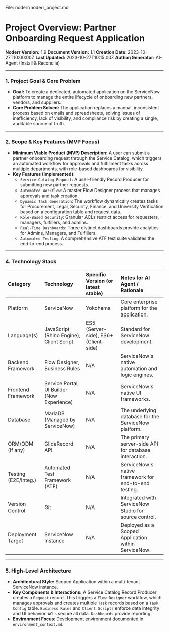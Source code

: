 File: noderr/noderr_project.md
# Project Overview: Partner Onboarding Request Application

**Noderr Version:** 1.9
**Document Version:** 1.1
**Creation Date:** 2023-10-27T10:00:00Z
**Last Updated:** 2023-10-27T10:15:00Z
**Author/Generator:** AI-Agent (Install & Reconcile)

---

### 1. Project Goal & Core Problem

*   **Goal:** To create a dedicated, automated application on the ServiceNow platform to manage the entire lifecycle of onboarding new partners, vendors, and suppliers.
*   **Core Problem Solved:** The application replaces a manual, inconsistent process based on emails and spreadsheets, solving issues of inefficiency, lack of visibility, and compliance risk by creating a single, auditable source of truth.

---

### 2. Scope & Key Features (MVP Focus)

*   **Minimum Viable Product (MVP) Description:** A user can submit a partner onboarding request through the Service Catalog, which triggers an automated workflow for approvals and fulfillment tasks across multiple departments, with role-based dashboards for visibility.
*   **Key Features (Implemented):**
    *   `Service Catalog Request`: A user-friendly Record Producer for submitting new partner requests.
    *   `Automated Workflow`: A master Flow Designer process that manages approvals and task creation.
    *   `Dynamic Task Generation`: The workflow dynamically creates tasks for Procurement, Legal, Security, Finance, and University Verification based on a configuration table and request data.
    *   `Role-Based Security`: Granular ACLs restrict access for requesters, managers, fulfillers, and admins.
    *   `Real-Time Dashboards`: Three distinct dashboards provide analytics for Admins, Managers, and Fulfillers.
    *   `Automated Testing`: A comprehensive ATF test suite validates the end-to-end process.

---

### 4. Technology Stack

| Category             | Technology                               | Specific Version (or latest stable)      | Notes for AI Agent / Rationale                                         |
|:---------------------|:-----------------------------------------|:-----------------------------------------|:----------------------------------------------------------------------------|
| Platform             | ServiceNow                               | Yokohama                                 | Core enterprise platform for the application.                |
| Language(s)          | JavaScript (Rhino Engine), Client Script | ES5 (Server-side), ES6+ (Client-side)    | Standard for ServiceNow development.                |
| Backend Framework    | Flow Designer, Business Rules            | N/A                                      | ServiceNow's native automation and logic engines.                           |
| Frontend Framework   | Service Portal, UI Builder (Now Experience) | N/A                                      | ServiceNow's native UI frameworks.                                    |
| Database             | MariaDB (Managed by ServiceNow)          | N/A                                      | The underlying database for the ServiceNow platform.         |
| ORM/ODM (If any)     | GlideRecord API                          | N/A                                      | The primary server-side API for database interaction.               |
| Testing (E2E/Integ.) | Automated Test Framework (ATF)           | N/A                                      | ServiceNow's native framework for end-to-end testing.               |
| Version Control      | Git                                      | N/A                                      | Integrated with ServiceNow Studio for source control. |
| Deployment Target    | ServiceNow Instance                      | N/A                                      | Deployed as a Scoped Application within ServiceNow.                                              |

---

### 5. High-Level Architecture

*   **Architectural Style:** Scoped Application within a multi-tenant ServiceNow instance.
*   **Key Components & Interactions:** A Service Catalog Record Producer creates a `Request` record. This triggers a `Flow Designer` workflow, which manages approvals and creates multiple `Task` records based on a `Task Config` table. `Business Rules` and `Client Scripts` enforce data integrity and UI behavior. `ACLs` secure all data. `Dashboards` provide reporting.
*   **Environment Focus**: Development environment documented in `environment_context.md`.